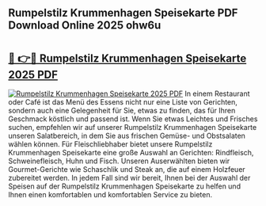 ## Rumpelstilz Krummenhagen Speisekarte PDF Download Online 2025 ohw6u

# <h2><a href="http://gc5fvgr.nevu.top/?p=Rumpelstilz+Krummenhagen+Speisekarte">🔗 👉🔴 Rumpelstilz Krummenhagen Speisekarte 2025 PDF</a></h2>

[![Rumpelstilz Krummenhagen Speisekarte 2025 PDF](https://i.imgur.com/dBaPXMq.png)](http://gc5fvgr.nevu.top/?p=Rumpelstilz+Krummenhagen+Speisekarte)
In einem Restaurant oder Café ist das Menü des Essens nicht nur eine Liste von Gerichten, sondern auch eine Gelegenheit für Sie, etwas zu finden, das für Ihren Geschmack köstlich und passend ist. Wenn Sie etwas Leichtes und Frisches suchen, empfehlen wir auf unserer Rumpelstilz Krummenhagen Speisekarte unseren Salatbereich, in dem Sie aus frischen Gemüse- und Obstsalaten wählen können. Für Fleischliebhaber bietet unsere Rumpelstilz Krummenhagen Speisekarte eine große Auswahl an Gerichten: Rindfleisch, Schweinefleisch, Huhn und Fisch. Unseren Auserwählten bieten wir Gourmet-Gerichte wie Schaschlik und Steak an, die auf einem Holzfeuer zubereitet werden. In jedem Fall sind wir bereit, Ihnen bei der Auswahl der Speisen auf der Rumpelstilz Krummenhagen Speisekarte zu helfen und Ihnen einen komfortablen und komfortablen Service zu bieten.
